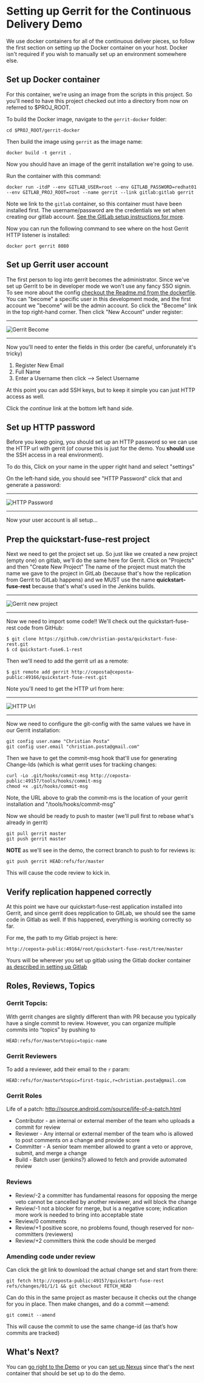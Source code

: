 # Setting up Gerrit for the Continuous Delivery Demo
We use docker containers for all of the continuous deliver pieces, so follow the first section on setting up the
Docker container on your host. Docker isn't required if you wish to manually set up an environment somewhere else.

## Set up Docker container
For this container, we're using an image from the scripts in this project. So you'll need to have this project checked
out into a directory from now on referred to $PROJ_ROOT.

To build the Docker image, navigate to the `gerrit-docker` folder:

    cd $PROJ_ROOT/gerrit-docker
    
Then build the image using `gerrit` as the image name:

    docker build -t gerrit .
    
Now you should have an image of the gerrit installation we're going to use.

Run the container with this command:

    docker run -itdP --env GITLAB_USER=root --env GITLAB_PASSWORD=redhat01 --env GITLAB_PROJ_ROOT=root --name gerrit --link gitlab:gitlab gerrit
    
Note we link to the `gitlab` container, so this container must have been installed first. The username/password are
the credentials we set when creating our gitlab account. [See the GitLab setup instructions for more](set-up-gitlab.md).

Now you can run the following command to see where on the host Gerrit HTTP listener is installed:

    docker port gerrit 8080
    
    
## Set up Gerrit user account
The first person to log into gerrit becomes the administrator. Since we've set up Gerrit to be in developer mode we
won't use any fancy SSO signin. To see more about the config [checkout the Readme.md from the dockerfile](../gerrit-docker/Readme.md). You can "become" a specific user in this development mode, and the first account we
"become" will be the admin account. So click the "Become" link in the top right-hand corner. Then click
"New Account" under register:

---

![Gerrit Become](images/GerritBecome.png)

---

Now you'll need to enter the fields in this order (be careful, unforunately it's tricky)

1) Register New Email
2) Full Name
3) Enter a Username then click --> Select Username

At this point you can add SSH keys, but to keep it simple you can just HTTP access as well.

Click the _continue_ link at the bottom left hand side.

## Set up HTTP password
Before you keep going, you should set up an HTTP password so we can use the HTTP url with gerrit (of course this
is just for the demo. You __should__ use the SSH access in a real environment).

To do this, Click on your name in the upper right hand and select "settings"

On the left-hand side, you should see "HTTP Password" click that and generate a password:

---

![HTTP Password](images/GerritHttpPassword.png)

---

Now your user account is all setup...

## Prep the quickstart-fuse-rest project
Next we need to get the project set up. So just like we created a new project (empty one) on gitlab, we'll do the same
here for Gerrit. Click on "Projects" and then "Create New Project" The name of the project must match the name we
gave to the project in GitLab (because that's how the replication from Gerrit to GitLab happens) and we MUST use the name
__quickstart-fuse-rest__ because that's what's used in the Jenkins builds.

---

![Gerrit new project](images/GerritNewProject.png)

---

Now we need to import some code!! We'll check out the quickstart-fuse-rest code from GitHub:

    $ git clone https://github.com/christian-posta/quickstart-fuse-rest.git
    $ cd quickstart-fuse6.1-rest
    
Then we'll need to add the gerrit url as a remote:

    $ git remote add gerrit http://ceposta@ceposta-public:49166/quickstart-fuse-rest.git
    

Note you'll need to get the HTTP url from here:

---

![HTTP Url](images/GerritHttpAccess.png)

---

Now we need to configure the git-config with the same values we have in our Gerrit installation:

    git config user.name "Christian Posta"
    git config user.email "christian.posta@gmail.com"
    
Then we have to get the commit-msg hook that'll use for generating Change-Ids (which is what gerrit uses for tracking
changes:

    curl -Lo .git/hooks/commit-msg http://ceposta-public:49157/tools/hooks/commit-msg
    chmod +x .git/hooks/commit-msg
        
Note, the URL above to grab the commit-ms is the location of your gerrit installation and "/tools/hooks/commit-msg"

Now we should be ready to push to master (we'll pull first to rebase what's already in gerrit)

    git pull gerrit master
    git push gerrit master
    
__NOTE__ as we'll see in the demo, the correct branch to push to for reviews is:

    git push gerrit HEAD:refs/for/master
    
This will cause the code review to kick in.

## Verify replication happened correctly
At this point we have our quickstart-fuse-rest application installed into Gerrit, and since gerrit does repplication
to GitLab, we should see the same code in Gitlab as well. If this happened, everything is working correctly so far.

For me, the path to my Gitlab project is here:
    
    http://ceposta-public:49164/root/quickstart-fuse-rest/tree/master
    
Yours will be wherever you set up gitlab using the Gitlab docker container [as described in setting up Gitlab](set-up-gitlab.md)

## Roles, Reviews, Topics

### Gerrit Topcis:
With gerrit changes are slightly different than with PR because you typically have a single commit to review. However, you can organize multiple commits into “topics” by pushing to 
    
    HEAD:refs/for/master%topic=topic-name


### Gerrit Reviewers
To add a reviewer, add their email to the `r` param:

    HEAD:refs/for/master%topic=first-topic,r=christian.posta@gmail.com


### Gerrit Roles

Life of a patch: http://source.android.com/source/life-of-a-patch.html

* Contributor - an internal or external member of the team who uploads a commit for review
* Reviewer - Any internal or external member of the team who is allowed to post comments on a change and provide score
* Committer - A senior team member allowed to grant a veto or approve, submit, and merge a change
* Build - Batch user (jenkins?) allowed to fetch and provide automated review

### Reviews

* Review/-2 a committer has fundamental reasons for opposing the merge veto cannot be cancelled by another reviewer, and will block the change
* Review/-1 not a blocker for merge, but is a negative score; indication more work is needed to bring into acceptable state
* Review/0  comments
* Review/+1 positive score, no problems found, though reserved for non-committers (reviewers)
* Review/+2 committers think the code should be merged


### Amending code under review

Can click the git link to download the actual change set and start from there:

    git fetch http://ceposta-public:49157/quickstart-fuse-rest refs/changes/01/1/1 && git checkout FETCH_HEAD


Can do this in the same project as master because it checks out the change for you in place. Then make changes, and do a commit —amend:

    git commit --amend

This will cause the commit to use the same change-id (as that’s how commits are tracked)

## What's Next?
You can [go right to the Demo](demo.md) or you can [set up Nexus](set-up-nexus.md) since that's the next container
that should be set up to do the demo.